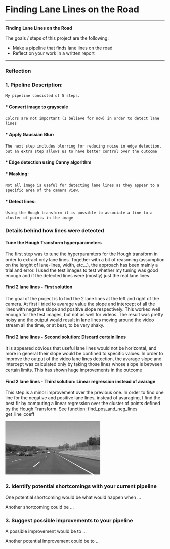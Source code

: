# **Finding Lane Lines on the Road** 

---

**Finding Lane Lines on the Road**

The goals / steps of this project are the following:
* Make a pipeline that finds lane lines on the road
* Reflect on your work in a written report


[//]: # (Image References)

[image1]: ./examples/grayscale.jpg "Grayscale"

---

### Reflection

### 1. Pipeline Description:

    My pipeline consisted of 5 steps. 

#### * Convert image to grayscale
    Colors are not important (I believe for now) in order to detect lane lines
    
#### * Apply Gaussian Blur: 
    The next step includes blurring for reducing noise in edge detection, but an extra step allows us to have better control over the outcome
    
#### * Edge detection using Canny algorithm

#### * Masking:
    Not all image is useful for detecting lane lines as they appear to a specific area of the camera view.

#### * Detect lines: 
    Using the Hough transform it is possible to associate a line to a cluster of points in the image

### Details behind how lines were detected

#### Tune the Hough Transform hyperparameters
The first step was to tune the hyperparamters for the Hough transform in order to extract only lane lines.
Together with a bit of reasoning (assumption on the lenght of lane-lines, width, etc...), the approach has been mainly a trial and error.
I used the test images to test whether my tuning was good enough and if the detected lines were (mostly) just the real lane lines. 

#### Find 2 lane lines - First solution
The goal of the project is to find the 2 lane lines at the left and right of the camera.
At first I tried to avarage value the slope and intercept of all the lines with negative slope and positive slope respectively.
This worked well enough for the test images, but not as well for videos.
The result was pretty noisy and the output would result in lane lines moving around the video stream all the time, or at best, to be very shaky.


#### Find 2 lane lines - Second solution: Discard certain lines
It is appeared obvious that useful lane lines would not be horizontal, and more in general their slope would be confined to specific values.
In order to improve the output of the video lane lines detection, the avarage slope and intercept was calculated only by taking those lines whose slope is between certain limits.
This has shown huge improvements in the outcome

#### Find 2 lane lines - Third solution: Linear regression instead of avarage
This step is a minor improvement over the previous one. In order to find one line for the negative and positive lane lines, instead of avaraging, I find the best fir by computing a linear regression over the cluster of points defined by the Hough Transform.
See function:
        find_pos_and_neg_lines
        get_line_coeff
    

![alt text][image1]


### 2. Identify potential shortcomings with your current pipeline


One potential shortcoming would be what would happen when ... 

Another shortcoming could be ...


### 3. Suggest possible improvements to your pipeline

A possible improvement would be to ...

Another potential improvement could be to ...
